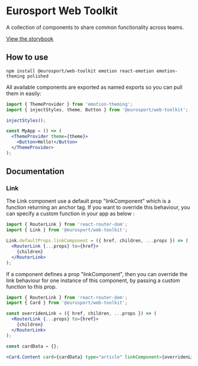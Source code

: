 # Eurosport Web Toolkit

A collection of components to share common functionality across teams.

[View the storybook](https://es-web-toolkit.netlify.com)

## How to use

`npm install @eurosport/web-toolkit emotion react-emotion emotion-theming polished`

All available components are exported as named exports so you can pull them in easily:

```jsx
import { ThemeProvider } from 'emotion-theming';
import { injectStyles, theme, Button } from '@eurosport/web-toolkit';

injectStyles();

const MyApp = () => (
  <ThemeProvider theme={theme}>
    <Button>Hello!</Button>
  </ThemeProvider>
);
```

## Documentation

### Link

The Link component use a default prop "linkComponent" which is a function returning an anchor tag. If you want to override this behaviour, you can specify a custom function in your app as below :

```jsx
import { RouterLink } from 'react-router-dom';
import { Link } from '@eurosport/web-toolkit';

Link.defaultProps.linkComponent = ({ href, children, ...props }) => (
  <RouterLink {...props} to={href}>
    {children}
  </RouterLink>
);
```

If a component defines a prop "linkComponent", then you can override the link behaviour for one instance of this component, by passing a custom function to this prop.

```jsx
import { RouterLink } from 'react-router-dom';
import { Card } from '@eurosport/web-toolkit';

const overridenLink = ({ href, children, ...props }) => (
  <RouterLink {...props} to={href}>
    {children}
  </RouterLink>
);

const cardData = {};

<Card.Content card={cardData} type="article" linkComponent={overridenLink} />;
```
